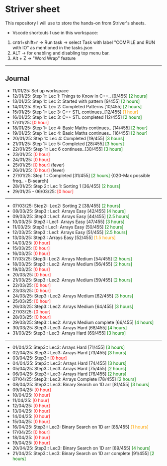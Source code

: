 # Striver sheet
This repository I will use to store the hands-on from Striver's sheets.

- Vscode shortcuts I use in this workspace:
1. cntrl+shift+r -> Run task -> select Task with label "COMPILE and RUN with IO" as mentioned in the tasks.json
2. ALT -> for enabling and disabling top menu bar.
3. Alt + Z  -> "Word Wrap" feature


---
## Journal

- 11/01/25: Set up workspace
- 12/01/25: Step 1:: Lec 1: Things to Know in C++.. [9/455] <span style="color: green;">[2 hours]</span>
- 13/01/25: Step 1:: Lec 2: Started with pattern [9/455] <span style="color: green;">[2 hours]</span>
- 14/01/25: Step 1:: Lec 2: Completed Patterns  [10/455] <span style="color: green;">[2 hours]</span>
- 15/01/25: Step 1:: Lec 3: C++ STL continues..[12/455] <span style="color: orange;">[1 hour]</span>
- 16/01/25: Step 1:: Lec 3: C++ STL completed [12/455] <span style="color: green;">[2 hours]</span>
- 17/01/25: <span style="color: red;">[0 hour]</span>
- 18/01/25: Step 1:: Lec 4: Basic Maths continues.. [14/455] <span style="color: green;">[2 hour]</span>
- 19/01/25: Step 1:: Lec 4: Basic Maths continues.. [16/455] <span style="color: green;">[2 hour]</span>
- 20/01/25: Step 1:: Lec 4: Completed [19/455] <span style="color: green;">[3 hours]</span>
- 21/01/25: Step 1:: Lec 5: Completed [28/455] <span style="color: green;">[3 hours]</span>
- 22/01/25: Step 1:: Lec 6 continues..[30/455] <span style="color: green;">[3 hours]</span>
- 23/01/25: <span style="color: red;">[0 hour]</span>
- 24/01/25: <span style="color: red;">[0 hour]</span>
- 25/01/25: <span style="color: red;">[0 hour]</span> (fever)
- 26/01/25: <span style="color: red;">[0 hour]</span> (fever)
- 27/01/25: Step 1:: Completed [31/455] <span style="color: green;">[2 hours]</span> {020-Max possible freq.. - B-search}
- 28/01/25: Step 2:: Lec 1: Sorting 1 [36/455] <span style="color: green;">[2 hours]</span>
- 29/01/25 - 06/03/25: <span style="color: red;">[0 hour]</span> 

---

- 07/03/25: Step2:: Lec2: Sorting 2 [38/455] <span style="color: green;">[2 hours]</span>
- 08/03/25: Step3:: Lec1: Arrays Easy [42/455] <span style="color: green;">[4 hours]</span>
- 09/03/25: Step3:: Lec1: Arrays Easy [44/455] <span style="color: green;">[2.5 hours]</span>
- 10/03/25: Step3:: Lec1: Arrays Easy [47/455] <span style="color: green;">[3 hours]</span>
- 11/03/25: Step3:: Lec1: Arrays Easy [50/455] <span style="color: green;">[2 hours]</span>
- 12/03/25: Step3:: Lec1: Arrays Easy [51/455] <span style="color: green;">[2.5 hours]</span>
- 13/03/25: Step3:: Arrays Easy [52/455] <span style="color: orange;">[1.5 hours]</span> 
- 14/03/25: <span style="color: red;">[0 hour]</span>
- 15/03/25: <span style="color: red;">[0 hour]</span>
- 16/03/25: <span style="color: red;">[0 hour]</span>
- 17/03/25: Step3:: Lec2: Arrays Medium [54/455] <span style="color: green;">[2 hours]</span>
- 18/03/25: Step3:: Lec2: Arrays Medium [56/455] <span style="color: green;">[2 hours]</span>
- 19/03/25: <span style="color: red;">[0 hour]</span>
- 20/03/25: <span style="color: red;">[0 hour]</span>
- 21/03/25: Step3:: Lec2: Arrays Medium [59/455] <span style="color: green;">[2 hours]</span>
- 22/03/25: <span style="color: red;">[0 hour]</span>
- 23/03/25: <span style="color: red;">[0 hour]</span>
- 24/03/25: Step3:: Lec2: Arrays Medium [62/455] <span style="color: green;">[3 hours]</span>
- 25/03/25: <span style="color: red;">[0 hour]</span>
- 26/03/25: Step3:: Lec2: Arrays Medium [64/455] <span style="color: green;">[3 hours]</span>
- 27/03/25: <span style="color: red;">[0 hour]</span>
- 28/03/25: <span style="color: red;">[0 hour]</span>
- 29/03/25: Step3:: Lec2: Arrays Medium complete [66/455] <span style="color: green;">[4 hours]</span>
- 30/03/25: Step3:: Lec3: Arrays Hard [68/455] <span style="color: green;">[4 hours]</span>
- 31/03/25: Step3:: Lec3: Arrays Hard [69/455] <span style="color: green;">[3 hours]</span>

---


- 01/04/25: Step3:: Lec3: Arrays Hard [71/455] <span style="color: green;">[3 hours]</span>
- 02/04/25: Step3:: Lec3: Arrays Hard [73/455] <span style="color: green;">[3 hours]</span>
- 03/04/25: Step3:: <span style="color: red;">[0 hour]</span>
- 04/04/25: Step3:: Lec3: Arrays Hard [74/455] <span style="color: green;">[3 hours]</span>
- 05/04/25: Step3:: Lec3: Arrays Hard [75/455] <span style="color: green;">[2 hours]</span>
- 06/04/25: Step3:: Lec3: Arrays Hard [76/455] <span style="color: green;">[2 hours]</span>
- 07/04/25: Step3:: Lec3: Arrays Complete [78/455] <span style="color: green;">[2 hours]</span>
- 08/04/25: Step3:: Lec3: Binary Search on 1D arr [81/455] <span style="color: green;">[3 hours]</span>
- 09/04/25: <span style="color: red;">[0 hour]</span>
- 10/04/25: <span style="color: red;">[0 hour]</span>
- 11/04/25: <span style="color: red;">[0 hour]</span>
- 12/04/25: <span style="color: red;">[0 hour]</span>
- 13/04/25: <span style="color: red;">[0 hour]</span>
- 14/04/25: <span style="color: red;">[0 hour]</span>
- 15/04/25: <span style="color: red;">[0 hour]</span>
- 16/04/25: Step3:: Lec3: Binary Search on 1D arr [85/455] <span style="color: orange;">[1 hours]</span>
- 17/04/25: <span style="color: red;">[0 hour]</span>
- 18/04/25: <span style="color: red;">[0 hour]</span>
- 19/04/25: <span style="color: red;">[0 hour]</span>
- 20/04/25: Step3:: Lec3: Binary Search on 1D arr [89/455] <span style="color: green;">[4 hours]</span>
- 21/04/25: Step3:: Lec3: Binary Search on 1D arr complete [91/455] <span style="color: green;">[2 hours]</span>
